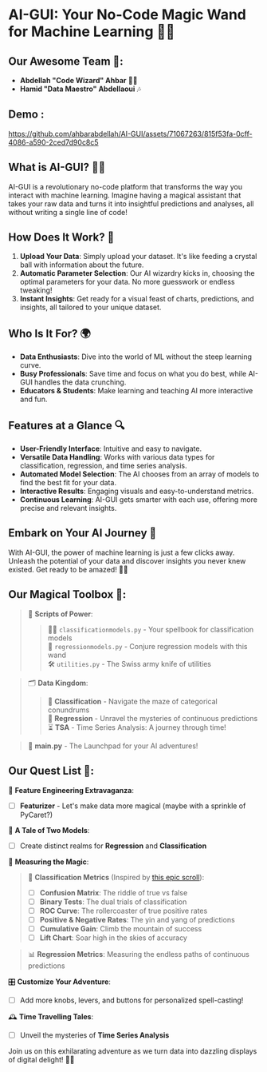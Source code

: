 # AI-GUI: Your No-Code Magic Wand for Machine Learning 🌟🚀

## Our Awesome Team 🌟:
- **Abdellah "Code Wizard" Ahbar** 🧙‍♂️
- **Hamid "Data Maestro" Abdellaoui** 🎶

## Demo :
https://github.com/ahbarabdellah/AI-GUI/assets/71067263/815f53fa-0cff-4086-a590-2ced7d90c8c5


## What is AI-GUI? 🤖✨
AI-GUI is a revolutionary no-code platform that transforms the way you interact with machine learning. Imagine having a magical assistant that takes your raw data and turns it into insightful predictions and analyses, all without writing a single line of code!

## How Does It Work? 🚀
1. **Upload Your Data**: Simply upload your dataset. It's like feeding a crystal ball with information about the future.
2. **Automatic Parameter Selection**: Our AI wizardry kicks in, choosing the optimal parameters for your data. No more guesswork or endless tweaking!
3. **Instant Insights**: Get ready for a visual feast of charts, predictions, and insights, all tailored to your unique dataset.

## Who Is It For? 🌍
- **Data Enthusiasts**: Dive into the world of ML without the steep learning curve.
- **Busy Professionals**: Save time and focus on what you do best, while AI-GUI handles the data crunching.
- **Educators & Students**: Make learning and teaching AI more interactive and fun.

## Features at a Glance 🔍
- **User-Friendly Interface**: Intuitive and easy to navigate.
- **Versatile Data Handling**: Works with various data types for classification, regression, and time series analysis.
- **Automated Model Selection**: The AI chooses from an array of models to find the best fit for your data.
- **Interactive Results**: Engaging visuals and easy-to-understand metrics.
- **Continuous Learning**: AI-GUI gets smarter with each use, offering more precise and relevant insights.

## Embark on Your AI Journey 🌈
With AI-GUI, the power of machine learning is just a few clicks away. Unleash the potential of your data and discover insights you never knew existed. Get ready to be amazed! 🎉✨

## Our Magical Toolbox 🧰:
> 📂 **Scripts of Power**:
>> 🧙‍♂️ `classificationmodels.py` - Your spellbook for classification models  
>> 🎩 `regressionmodels.py` - Conjure regression models with this wand  
>> 🛠️ `utilities.py` - The Swiss army knife of utilities  

> 🗂️ **Data Kingdom**:
>> 🐉 **Classification** - Navigate the maze of categorical conundrums  
>> 🔮 **Regression** - Unravel the mysteries of continuous predictions  
>> ⏳ **TSA** - Time Series Analysis: A journey through time!  

> 🚀 **main.py** - The Launchpad for your AI adventures!

## Our Quest List 📜:

🔮 **Feature Engineering Extravaganza**:
- [ ] **Featurizer** - Let's make data more magical (maybe with a sprinkle of PyCaret?)

🔀 **A Tale of Two Models**:
- [ ] Create distinct realms for **Regression** and **Classification**

📏 **Measuring the Magic**:

> 🎯 **Classification Metrics** (Inspired by [this epic scroll](https://www.neuraldesigner.com/blog/methods-binary-classification#TestingData)):
> - [ ] **Confusion Matrix**: The riddle of true vs false 
> - [ ] **Binary Tests**: The dual trials of classification 
> - [ ] **ROC Curve**: The rollercoaster of true positive rates 
> - [ ] **Positive & Negative Rates**: The yin and yang of predictions 
> - [ ] **Cumulative Gain**: Climb the mountain of success 
> - [ ] **Lift Chart**: Soar high in the skies of accuracy

> 📊 **Regression Metrics**: Measuring the endless paths of continuous predictions

🎛️ **Customize Your Adventure**:
- [ ] Add more knobs, levers, and buttons for personalized spell-casting!

🕰️ **Time Travelling Tales**:
- [ ] Unveil the mysteries of **Time Series Analysis**

Join us on this exhilarating adventure as we turn data into dazzling displays of digital delight! 🌈✨
